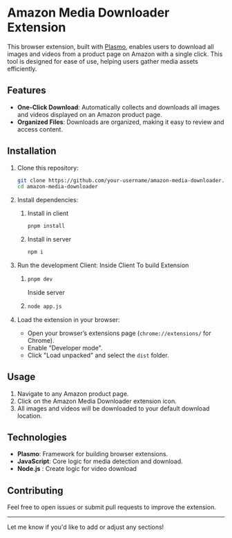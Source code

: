 # Amazon Media Downloader Extension

This browser extension, built with [Plasmo](https://www.plasmo.com/), enables users to download all images and videos from a product page on Amazon with a single click. This tool is designed for ease of use, helping users gather media assets efficiently.

## Features

- **One-Click Download**: Automatically collects and downloads all images and videos displayed on an Amazon product page.
- **Organized Files**: Downloads are organized, making it easy to review and access content.

## Installation

1. Clone this repository:
   ```bash
   git clone https://github.com/your-username/amazon-media-downloader.git
   cd amazon-media-downloader
   ```
2. Install dependencies:
   1. Install in client
       ```bash
      pnpm install
      ```
   2. Install in server
      ```bash
      npm i
      ```
  
3. Run the development Client:
      Inside Client To build Extension
   1. ```bash
      pnpm dev
      ```
      Inside server
   2. ```bash
      node app.js
      ```

4. Load the extension in your browser:
    - Open your browser’s extensions page (`chrome://extensions/` for Chrome).
    - Enable "Developer mode".
    - Click "Load unpacked" and select the `dist` folder.

## Usage

1. Navigate to any Amazon product page.
2. Click on the Amazon Media Downloader extension icon.
3. All images and videos will be downloaded to your default download location.

## Technologies

- **Plasmo**: Framework for building browser extensions.
- **JavaScript**: Core logic for media detection and download.
- **Node.js** : Create logic for video download

## Contributing

Feel free to open issues or submit pull requests to improve the extension.

---

Let me know if you'd like to add or adjust any sections!
